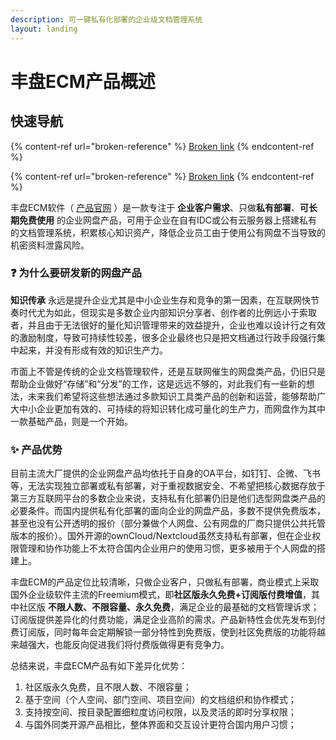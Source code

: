 ```yaml
---
description: 可一键私有化部署的企业级文档管理系统
layout: landing
---
```


# 丰盘ECM产品概述

## 快速导航

{% content-ref url="broken-reference" %}
[Broken link](broken-reference)
{% endcontent-ref %}

{% content-ref url="broken-reference" %}
[Broken link](broken-reference)
{% endcontent-ref %}

丰盘ECM软件（ [产品官网](https://xpan.ekbcloud.com/) ）是一款专注于 **企业客户需求**、只做**私有部署**、**可长期免费使用** 的企业网盘产品，可用于企业在自有IDC或公有云服务器上搭建私有的文档管理系统，积累核心知识资产，降低企业员工由于使用公有网盘不当导致的机密资料泄露风险。

### ❓ 为什么要研发新的网盘产品

**知识传承** 永远是提升企业尤其是中小企业生存和竞争的第一因素，在互联网快节奏时代尤为如此，但现实是多数企业内部知识分享者、创作者的比例远小于索取者，并且由于无法很好的量化知识管理带来的效益提升，企业也难以设计行之有效的激励制度，导致可持续性较差，很多企业最终也只是把文档通过行政手段强行集中起来，并没有形成有效的知识生产力。

市面上不管是传统的企业文档管理软件，还是互联网催生的网盘类产品，仍旧只是帮助企业做好“存储”和“分发”的工作，这是远远不够的，对此我们有一些新的想法，未来我们希望将这些想法通过多款知识工具类产品的创新和运营，能够帮助广大中小企业更加有效的、可持续的将知识转化成可量化的生产力，而网盘作为其中一款基础产品，则是一个开始。

### ✨ 产品优势

目前主流大厂提供的企业网盘产品均依托于自身的OA平台，如钉钉、企微、飞书等，无法实现独立部署或私有部署，对于重视数据安全、不希望把核心数据存放于第三方互联网平台的多数企业来说，支持私有化部署仍旧是他们选型网盘类产品的必要条件。而国内提供私有化部署的面向企业的网盘产品，多数不提供免费版本，甚至也没有公开透明的报价（部分兼做个人网盘、公有网盘的厂商只提供公共托管版本的报价）。国外开源的ownCloud/Nextcloud虽然支持私有部署，但在企业权限管理和协作功能上不太符合国内企业用户的使用习惯，更多被用于个人网盘的搭建上。

丰盘ECM的产品定位比较清晰，只做企业客户，只做私有部署，商业模式上采取国外企业级软件主流的Freemium模式，即**社区版永久免费+订阅版付费增值**，其中社区版 **不限人数、不限容量、永久免费**，满足企业的最基础的文档管理诉求；订阅版提供差异化的付费功能，满足企业高阶的需求。产品新特性会优先发布到付费订阅版，同时每年会定期解锁一部分特性到免费版，使到社区免费版的功能将越来越强大，也能反向促进我们将付费版做得更有竞争力。

总结来说，丰盘ECM产品有如下差异化优势：

1. 社区版永久免费，且不限人数、不限容量；
2. 基于空间（个人空间、部门空间、项目空间）的文档组织和协作模式；
3. 支持按空间、按目录配置细粒度访问权限，以及灵活的即时分享权限；
4. 与国外同类开源产品相比，整体界面和交互设计更符合国内用户习惯；

